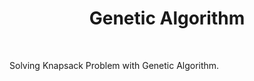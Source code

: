 <h1 align="center">
  Genetic Algorithm
</h1>

<br />

Solving Knapsack Problem with Genetic Algorithm.
